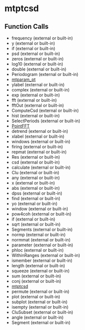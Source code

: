 # mtptcsd

## Function Calls
- frequency  (external or built-in)
- y (external or built-in)
- if (external or built-in)
- psd  (external or built-in)
- zeros (external or built-in)
- log10 (external or built-in)
- double (external or built-in)
- Periodogram (external or built-in)
- [mtparam_pt](mtparam_pt.md)
- ylabel (external or built-in)
- complex (external or built-in)
- exp (external or built-in)
- fft (external or built-in)
- fftOut (external or built-in)
- ComputeCsd (external or built-in)
- hist (external or built-in)
- SelectPeriods (external or built-in)
- [PointFFT](PointFFT.md)
- detrend (external or built-in)
- xlabel (external or built-in)
- windows  (external or built-in)
- firing  (external or built-in)
- repmat (external or built-in)
- Res (external or built-in)
- csd  (external or built-in)
- calculate  (external or built-in)
- Clu (external or built-in)
- any (external or built-in)
- x (external or built-in)
- abs (external or built-in)
- dpss (external or built-in)
- find (external or built-in)
- yo (external or built-in)
- window  (external or built-in)
- pow4coh (external or built-in)
- if  (external or built-in)
- sqrt (external or built-in)
- Segments  (external or built-in)
- normp (external or built-in)
- normmat (external or built-in)
- parameter  (external or built-in)
- phloc (external or built-in)
- WithinRanges (external or built-in)
- ismember (external or built-in)
- length (external or built-in)
- squeeze (external or built-in)
- sum (external or built-in)
- conj (external or built-in)
- [mtptcsd](mtptcsd.md)
- permute (external or built-in)
- plot (external or built-in)
- subplot (external or built-in)
- isempty (external or built-in)
- CluSubset (external or built-in)
- angle (external or built-in)
- Segment (external or built-in)
